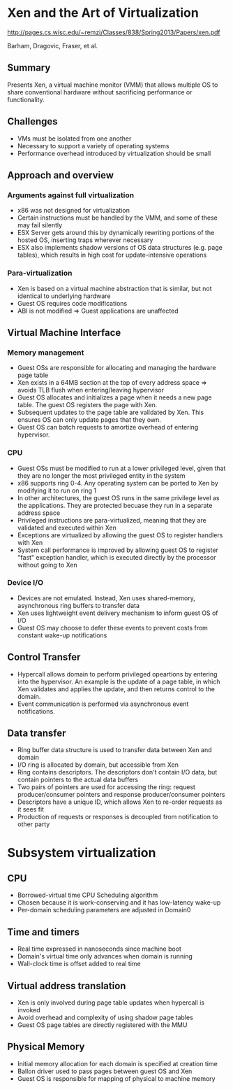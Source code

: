 # Xen and the Art of Virtualization
http://pages.cs.wisc.edu/~remzi/Classes/838/Spring2013/Papers/xen.pdf

Barham, Dragovic, Fraser, et al. 

## Summary
Presents Xen, a virtual machine monitor (VMM) that allows multiple OS to share conventional
hardware without sacrificing performance or functionality.

## Challenges
* VMs must be isolated from one another
* Necessary to support a variety of operating systems
* Performance overhead introduced by virtualization should be small

## Approach and overview
### Arguments against full virtualization
* x86 was not designed for virtualization
* Certain instructions must be handled by the VMM, and some of these may fail silently
* ESX Server gets around this by dynamically rewriting portions of the hosted OS, inserting
traps wherever necessary
* ESX also implements shadow versions of OS data structures (e.g. page tables), which results in 
high cost for update-intensive operations

### Para-virtualization
* Xen is based on a virtual machine abstraction that is similar, but not identical to underlying hardware
* Guest OS requires code modifications
* ABI is not modified => Guest applications are unaffected

## Virtual Machine Interface
### Memory management
* Guest OSs are responsible for allocating and managing the hardware page table
* Xen exists in a 64MB section at the top of every address space => avoids TLB flush when entering/leaving hypervisor
* Guest OS allocates and initializes a page when it needs a new page table. The guest OS registers the page with Xen.
* Subsequent updates to the page table are validated by Xen. This ensures OS can only update pages that they own.
* Guest OS can batch requests to amortize overhead of entering hypervisor. 

### CPU 
* Guest OSs must be modified to run at a lower privileged level, given that they are no longer the most privileged
entity in the system
* x86 supports ring 0-4. Any operating system can be ported to Xen by modifying it to run on ring 1
* In other architectures, the guest OS runs in the same privilege level as the applications. They are protected
becuase they run in a separate address space
* Privileged instructions are para-virtualized, meaning that they are validated and executed within Xen
* Exceptions are virtualized by allowing the guest OS to register handlers with Xen 
* System call performance is improved by allowing guest OS to register "fast" exception handler, which is
executed directly by the processor without going to Xen

### Device I/O
* Devices are not emulated. Instead, Xen uses shared-memory, asynchronous ring buffers to transfer data
* Xen uses lightweight event delivery mechanism to inform guest OS of I/O
* Guest OS may choose to defer these events to prevent costs from constant wake-up notifications

## Control Transfer
* Hypercall allows domain to perform privileged opeartions by entering into the hypervisor. An example is the update of 
a page table, in which Xen validates and applies the update, and then returns control to the domain.
* Event communication is performed via asynchronous event notifications. 

## Data transfer
* Ring buffer data structure is used to transfer data between Xen and domain
* I/O ring is allocated by domain, but accessible from Xen
* Ring contains descriptors. The descriptors don't contain I/O data, but contain pointers to the actual data buffers
* Two pairs of pointers are used for accessing the ring: request producer/consumer pointers
and response producer/consumer pointers
* Descriptors have a unique ID, which allows Xen to re-order requests as it sees fit
* Production of requests or responses is decoupled from notification to other party

# Subsystem virtualization
## CPU
* Borrowed-virtual time CPU Scheduling algorithm
* Chosen because it is work-conserving and it has low-latency wake-up 
* Per-domain scheduling parameters are adjusted in Domain0

## Time and timers
* Real time expressed in nanoseconds since machine boot
* Domain's virtual time only advances when domain is running
* Wall-clock time is offset added to real time

## Virtual address translation
* Xen is only involved during page table updates when hypercall is invoked
* Avoid overhead and complexity of using shadow page tables
* Guest OS page tables are directly registered with the MMU 

## Physical Memory
* Initial memory allocation for each domain is specified at creation time
* Ballon driver used to pass pages between guest OS and Xen
* Guest OS is responsible for mapping of physical to machine memory

